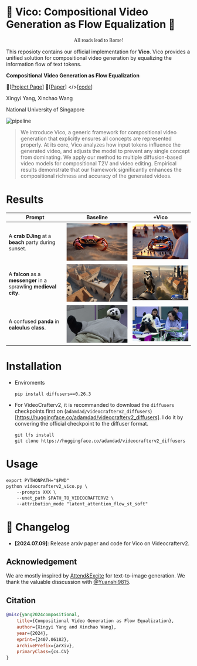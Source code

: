 # 🌊 Vico: Compositional Video Generation as Flow Equalization 🌊

<p style="font-family: 'Indie Flower', cursive;" align="center">
All roads lead to Rome!
</p>

This reposioty contains our official implementation for **Vico**. Vico provides a unified solution for compositional video generation by equalizing the information flow of text tokens.

**Compositional Video Generation as Flow Equalization**

🥯[[Project Page](https://adamdad.github.io/vico/)] 📝[[Paper](https://arxiv.org/abs/2407.06182)] </>[[code](https://github.com/Adamdad/vico)]

Xingyi Yang, Xinchao Wang

National University of Singapore


![pipeline](https://adamdad.github.io/vico/static/images/teaser.jpg)


> We introduce Vico, a generic framework for compositional video generation that explicitly ensures all concepts are represented properly. At its core, Vico analyzes how input tokens influence the generated video, and adjusts the model to prevent any single concept from dominating. We apply our method to multiple diffusion-based video models for compositional T2V and video editing. Empirical results demonstrate that our framework significantly enhances the compositional richness and accuracy of the generated videos.

# Results
| Prompt | Baseline | +Vico |
| --- |  --- |  --- | 
| A **crab** **DJing** at a **beach** party during sunset. |![crab_base](static/crab_base.gif) |![crab_flow](static/crab_flow.gif) |
| A **falcon** as a **messenger** in a sprawling **medieval city**. | ![fac_base](static/fac_base.gif)| ![fac_flow](static/fac_flow.gif) |
| A confused **panda** in **calculus class**. | ![](static/panda_base.gif)|![](static/panda_flow.gif) |

# Installation
- Enviroments
    ```shell
    pip install diffusers==0.26.3
    ```

- For VideoCrafterv2, it is recommanded to download the `diffusers` checkpoints first on (`adamdad/videocrafterv2_diffusers`)[https://huggingface.co/adamdad/videocrafterv2_diffusers]. I do it by convering the official checkpoint to the diffuser format.
    ```shell
    git lfs install
    git clone https://huggingface.co/adamdad/videocrafterv2_diffusers
    ```

# Usage
```shell
export PYTHONPATH="$PWD"
python videocrafterv2_vico.py \
    --prompts XXX \
    --unet_path $PATH_TO_VIDEOCRAFTERV2 \
    --attribution_mode "latent_attention_flow_st_soft" 
```

# 📝 Changelog 
- **[2024.07.09]**: Release arxiv paper and code for Vico on Videocrafterv2.

## Acknowledgement

We are mostly inspired by [Attend&Excite](https://github.com/yuval-alaluf/Attend-and-Excite) for text-to-image generation. 
We thank the valuable disscussion with [@Yuanshi9815](https://github.com/Yuanshi9815).

## Citation

```bibtex
@misc{yang2024compositional,
    title={Compositional Video Generation as Flow Equalization},
    author={Xingyi Yang and Xinchao Wang},
    year={2024},
    eprint={2407.06182},
    archivePrefix={arXiv},
    primaryClass={cs.CV}
}
```
